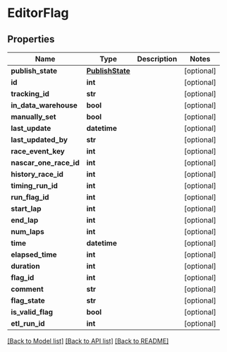 # EditorFlag

## Properties
Name | Type | Description | Notes
------------ | ------------- | ------------- | -------------
**publish_state** | [**PublishState**](PublishState.md) |  | [optional] 
**id** | **int** |  | [optional] 
**tracking_id** | **str** |  | [optional] 
**in_data_warehouse** | **bool** |  | [optional] 
**manually_set** | **bool** |  | [optional] 
**last_update** | **datetime** |  | [optional] 
**last_updated_by** | **str** |  | [optional] 
**race_event_key** | **int** |  | [optional] 
**nascar_one_race_id** | **int** |  | [optional] 
**history_race_id** | **int** |  | [optional] 
**timing_run_id** | **int** |  | [optional] 
**run_flag_id** | **int** |  | [optional] 
**start_lap** | **int** |  | [optional] 
**end_lap** | **int** |  | [optional] 
**num_laps** | **int** |  | [optional] 
**time** | **datetime** |  | [optional] 
**elapsed_time** | **int** |  | [optional] 
**duration** | **int** |  | [optional] 
**flag_id** | **int** |  | [optional] 
**comment** | **str** |  | [optional] 
**flag_state** | **str** |  | [optional] 
**is_valid_flag** | **bool** |  | [optional] 
**etl_run_id** | **int** |  | [optional] 

[[Back to Model list]](../README.md#documentation-for-models) [[Back to API list]](../README.md#documentation-for-api-endpoints) [[Back to README]](../README.md)


